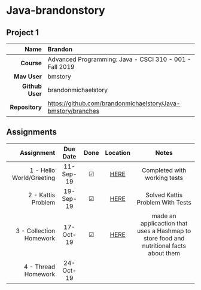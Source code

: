 
# Java-brandonstory

## Project 1


| Name | Brandon|
|---:|:---|
| **Course** | Advanced Programming: Java - CSCI 310 - 001 - Fall 2019 |
| **Mav User**            | bmstory |
| **Github User**         | brandonmichaelstory |
| **Repository**          | https://github.com/brandonmichaelstory/Java-bmstory/branches |

## Assignments


| Assignment | Due Date | Done | Location | Notes |
|-----------------:|:--------:|:----:|:------------------:|:-----:|
| 1 - Hello World/Greeting | 11-Sep-19 | ☑ | [HERE](https://github.com/brandonmichaelstory/Java-bmstory/tree/master/Homework1) | Completed with working tests |
| 2 - Kattis Problem | 19-Sep-19| ☑ | [HERE](https://github.com/brandonmichaelstory/Java-bmstory/tree/master/ToLowerKattisProblem) | Solved Kattis Problem With Tests |
| 3 - Collection Homework | 17-Oct-19 | ☑ | [HERE](https://github.com/brandonmichaelstory/Java-bmstory/tree/master/CollectionHomework) | made an applicaction that uses a Hashmap to store food and nutritional facts about them |
| 4 - Thread Homework | 24-Oct-19 | | | | [HERE](https://github.com/brandonmichaelstory/Java-bmstory/tree/master/CarFactoryThreads) | this is an application that uses threads to create a given number of cars |
